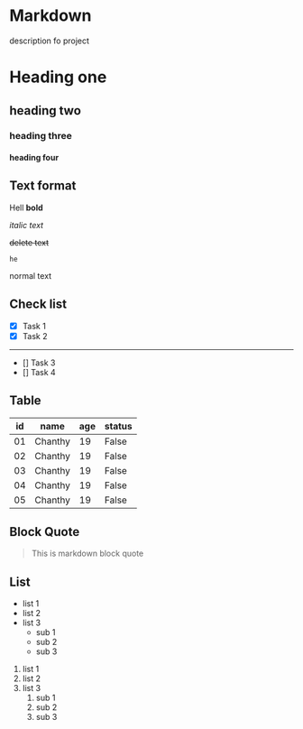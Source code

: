 # Markdown
description fo project
# Heading one
## heading two
### heading three
#### heading four


## Text format

Hell **bold**

*italic text*

~~delete text~~

```he```

normal text


## Check list
- [x] Task 1
- [x] Task 2
---
- []  Task 3
- []  Task 4

## Table
|id | name | age | status |
|---|------|-----|--------|
| 01 | Chanthy | 19 | False|
| 02 | Chanthy | 19 | False|
| 03 | Chanthy | 19 | False|
| 04 | Chanthy | 19 | False|
| 05 | Chanthy | 19 | False|


## Block Quote

> This is markdown block quote

## List
- list 1
- list 2
- list 3
    - sub 1
    - sub 2
    - sub 3
1. list 1
2. list 2
3. list 3
    1. sub 1
    2. sub 2
    3. sub 3